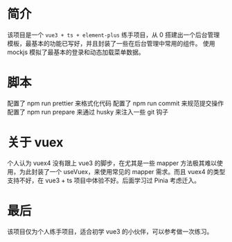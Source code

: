 # 简介

该项目是一个 `vue3 + ts + element-plus` 练手项目，从 0 搭建出一个后台管理模板，最基本的功能已写好，并且封装了一些在后台管理中常用的组件。
使用 mockjs 模拟了最基本的登录和动态加载菜单数据。

# 脚本

配置了 npm run prettier 来格式化代码
配置了 npm run commit 来规范提交操作
配置了 npm run prepare 来通过 husky 来注入一些 git 钩子

# 关于 vuex

个人认为 vuex4 没有跟上 vue3 的脚步，在尤其是一些 mapper 方法极其难以使用，为此封装了一个 useVuex，来使用常见的 mapper 需求。而且 vuex4 的类型支持不好，在 vue3 + ts 项目中体验不好。后面学习过 Pinia 考虑迁入。

# 最后

该项目仅为个人练手项目，适合初学 vue3 的小伙伴，可以参考做一次练习。
